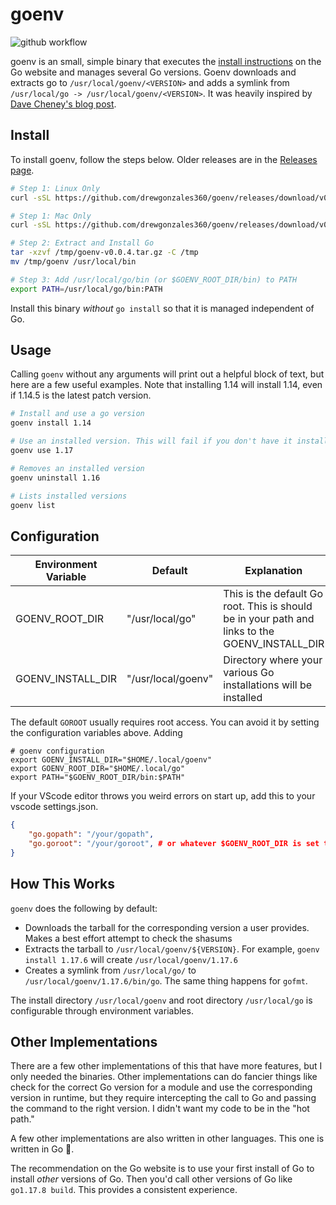 # goenv

![github workflow](https://github.com/drewgonzales360/goenv/actions/workflows/github-actions.yml/badge.svg)

goenv is an small, simple binary that executes the [install instructions](https://go.dev/doc/install) on the Go website and manages several Go versions. Goenv downloads and extracts go to `/usr/local/goenv/<VERSION>` and adds a symlink from `/usr/local/go -> /usr/local/goenv/<VERSION>`. It was heavily inspired by [Dave Cheney's blog post](https://dave.cheney.net/2014/04/20/how-to-install-multiple-versions-of-go).

## Install

To install goenv, follow the steps below. Older releases are in the [Releases page](https://github.com/drewgonzales360/goenv/releases).

```bash
# Step 1: Linux Only
curl -sSL https://github.com/drewgonzales360/goenv/releases/download/v0.0.4/goenv-linux-amd64-v0.0.4.tar.gz -o /tmp/goenv-v0.0.4.tar.gz

# Step 1: Mac Only
curl -sSL https://github.com/drewgonzales360/goenv/releases/download/v0.0.4/goenv-darwin-amd64-v0.0.4.tar.gz -o /tmp/goenv-v0.0.4.tar.gz

# Step 2: Extract and Install Go
tar -xzvf /tmp/goenv-v0.0.4.tar.gz -C /tmp
mv /tmp/goenv /usr/local/bin

# Step 3: Add /usr/local/go/bin (or $GOENV_ROOT_DIR/bin) to PATH
export PATH=/usr/local/go/bin:PATH
```

Install this binary _without_ `go install` so that it is managed independent of Go.

## Usage

Calling `goenv` without any arguments will print out a helpful block of text, but here are a few useful examples. Note that installing 1.14 will install 1.14, even if 1.14.5 is the latest patch version.

```bash
# Install and use a go version
goenv install 1.14

# Use an installed version. This will fail if you don't have it installed.
goenv use 1.17

# Removes an installed version
goenv uninstall 1.16

# Lists installed versions
goenv list
```

## Configuration

| Environment Variable  | Default             | Explanation |
| -                     | -                   | - |
| GOENV_ROOT_DIR        | "/usr/local/go"     | This is the default Go root. This is should be in your path and links to the GOENV_INSTALL_DIR |
| GOENV_INSTALL_DIR     | "/usr/local/goenv"  | Directory where your various Go installations will be installed |

The default `GOROOT` usually requires root access. You can avoid it by setting the configuration variables above. Adding

```shell
# goenv configuration
export GOENV_INSTALL_DIR="$HOME/.local/goenv"
export GOENV_ROOT_DIR="$HOME/.local/go"
export PATH="$GOENV_ROOT_DIR/bin:$PATH"
```

If your VScode editor throws you weird errors on start up, add this to your vscode settings.json.
```json
{
    "go.gopath": "/your/gopath",
    "go.goroot": "/your/goroot", # or whatever $GOENV_ROOT_DIR is set to
}
```

## How This Works

`goenv` does the following by default:
  - Downloads the tarball for the corresponding version a user provides. Makes a best effort attempt to check the shasums
  - Extracts the tarball to `/usr/local/goenv/${VERSION}`. For example, `goenv install 1.17.6` will create `/usr/local/goenv/1.17.6`
  - Creates a symlink from `/usr/local/go/` to `/usr/local/goenv/1.17.6/bin/go`. The same thing happens for `gofmt`.

The install directory `/usr/local/goenv` and root directory `/usr/local/go` is configurable through environment variables.

## Other Implementations

There are a few other implementations of this that have more features, but I only needed the binaries. Other implementations can do fancier things like check for the correct Go version for a module and use the corresponding version in runtime, but they require intercepting the call to Go and passing the command to the right version. I didn't want my code to be in the "hot path."

A few other implementations are also written in other languages. This one is written in Go 🥵.

The recommendation on the Go website is to use your first install of Go to install _other_ versions of Go. Then you'd call other versions of Go like `go1.17.8 build`. This provides a consistent experience.
